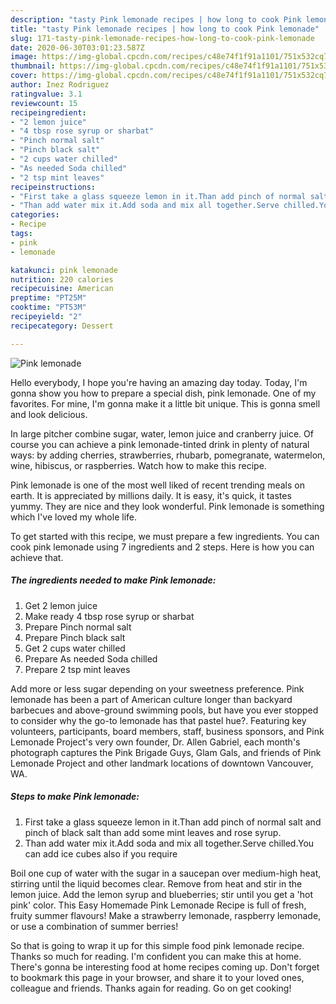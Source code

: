 ```yaml
---
description: "tasty Pink lemonade recipes | how long to cook Pink lemonade"
title: "tasty Pink lemonade recipes | how long to cook Pink lemonade"
slug: 171-tasty-pink-lemonade-recipes-how-long-to-cook-pink-lemonade
date: 2020-06-30T03:01:23.587Z
image: https://img-global.cpcdn.com/recipes/c48e74f1f91a1101/751x532cq70/pink-lemonade-recipe-main-photo.jpg
thumbnail: https://img-global.cpcdn.com/recipes/c48e74f1f91a1101/751x532cq70/pink-lemonade-recipe-main-photo.jpg
cover: https://img-global.cpcdn.com/recipes/c48e74f1f91a1101/751x532cq70/pink-lemonade-recipe-main-photo.jpg
author: Inez Rodriguez
ratingvalue: 3.1
reviewcount: 15
recipeingredient:
- "2 lemon juice"
- "4 tbsp rose syrup or sharbat"
- "Pinch normal salt"
- "Pinch black salt"
- "2 cups water chilled"
- "As needed Soda chilled"
- "2 tsp mint leaves"
recipeinstructions:
- "First take a glass squeeze lemon in it.Than add pinch of normal salt and pinch of black salt than add some mint leaves and rose syrup."
- "Than add water mix it.Add soda and mix all together.Serve chilled.You can add ice cubes also if you require"
categories:
- Recipe
tags:
- pink
- lemonade

katakunci: pink lemonade 
nutrition: 220 calories
recipecuisine: American
preptime: "PT25M"
cooktime: "PT53M"
recipeyield: "2"
recipecategory: Dessert

---
```



![Pink lemonade](https://img-global.cpcdn.com/recipes/c48e74f1f91a1101/751x532cq70/pink-lemonade-recipe-main-photo.jpg)

Hello everybody, I hope you're having an amazing day today. Today, I'm gonna show you how to prepare a special dish, pink lemonade. One of my favorites. For mine, I'm gonna make it a little bit unique. This is gonna smell and look delicious.

In large pitcher combine sugar, water, lemon juice and cranberry juice. Of course you can achieve a pink lemonade-tinted drink in plenty of natural ways: by adding cherries, strawberries, rhubarb, pomegranate, watermelon, wine, hibiscus, or raspberries. Watch how to make this recipe.

Pink lemonade is one of the most well liked of recent trending meals on earth. It is appreciated by millions daily. It is easy, it's quick, it tastes yummy. They are nice and they look wonderful. Pink lemonade is something which I've loved my whole life.


To get started with this recipe, we must prepare a few ingredients. You can cook pink lemonade using 7 ingredients and 2 steps. Here is how you can achieve that.

<!--inarticleads1-->

##### The ingredients needed to make Pink lemonade:

1. Get 2 lemon juice
1. Make ready 4 tbsp rose syrup or sharbat
1. Prepare Pinch normal salt
1. Prepare Pinch black salt
1. Get 2 cups water chilled
1. Prepare As needed Soda chilled
1. Prepare 2 tsp mint leaves


Add more or less sugar depending on your sweetness preference. Pink lemonade has been a part of American culture longer than backyard barbecues and above-ground swimming pools, but have you ever stopped to consider why the go-to lemonade has that pastel hue?. Featuring key volunteers, participants, board members, staff, business sponsors, and Pink Lemonade Project&#39;s very own founder, Dr. Allen Gabriel, each month&#39;s photograph captures the Pink Brigade Guys, Glam Gals, and friends of Pink Lemonade Project and other landmark locations of downtown Vancouver, WA. 

<!--inarticleads2-->

##### Steps to make Pink lemonade:

1. First take a glass squeeze lemon in it.Than add pinch of normal salt and pinch of black salt than add some mint leaves and rose syrup.
1. Than add water mix it.Add soda and mix all together.Serve chilled.You can add ice cubes also if you require


Boil one cup of water with the sugar in a saucepan over medium-high heat, stirring until the liquid becomes clear. Remove from heat and stir in the lemon juice. Add the lemon syrup and blueberries; stir until you get a &#39;hot pink&#39; color. This Easy Homemade Pink Lemonade Recipe is full of fresh, fruity summer flavours! Make a strawberry lemonade, raspberry lemonade, or use a combination of summer berries! 

So that is going to wrap it up for this simple food pink lemonade recipe. Thanks so much for reading. I'm confident you can make this at home. There's gonna be interesting food at home recipes coming up. Don't forget to bookmark this page in your browser, and share it to your loved ones, colleague and friends. Thanks again for reading. Go on get cooking!
